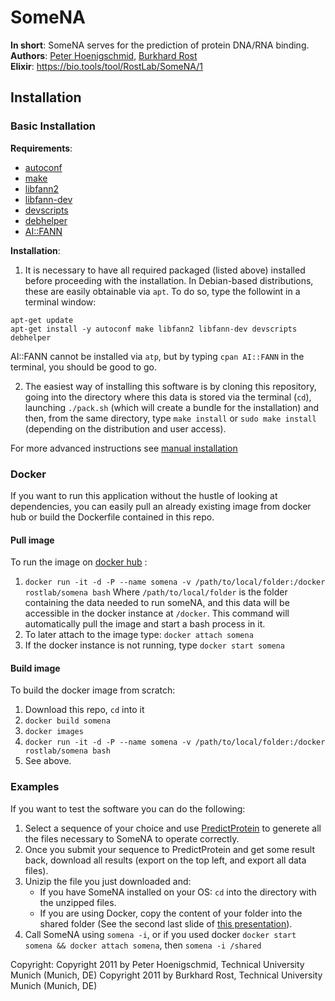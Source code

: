 # SomeNA
**In short**: SomeNA serves for the prediction of protein DNA/RNA binding.    
**Authors**: [Peter Hoenigschmid](mailto:hoenigschmid@rostlab.org), [Burkhard Rost](rostlab.org)     
**Elixir**: https://bio.tools/tool/RostLab/SomeNA/1    

## Installation

### Basic Installation

**Requirements**:       

  - [autoconf](http://www.gnu.org/software/autoconf/autoconf.html)
  - [make](https://www.gnu.org/software/make/)
  - [libfann2](https://launchpad.net/ubuntu/trusty/+package/libfann2)
  - [libfann-dev](https://packages.debian.org/wheezy/libfann-dev)
  - [devscripts](https://packages.debian.org/unstable/devscripts)
  - [debhelper](https://packages.debian.org/sid/debhelper)
  - [AI::FANN](http://search.cpan.org/~salva/AI-FANN/lib/AI/FANN.pm)

**Installation**:     

  1. It is necessary to have all required packaged (listed above) installed before proceeding with the installation.
  In Debian-based distributions, these are easily obtainable via `apt`. To do so, type the followint in a terminal window:

  ```
  apt-get update
  apt-get install -y autoconf make libfann2 libfann-dev devscripts debhelper
  ```

  AI::FANN cannot be installed via `atp`, but by typing `cpan AI::FANN` in the terminal, you should be good to go.     


  2. The easiest way of installing this software is by cloning this repository, going into the directory where this data is stored via the terminal (`cd`), launching `./pack.sh` (which will create a bundle for the installation) and then, from the same directory, type `make install` or `sudo make install` (depending on the distribution and user access).   

For more advanced instructions see [manual installation](https://github.com/Rostlab/someNA/wiki/Manual-Installation)

### Docker

If you want to run this application without the hustle of looking at dependencies, you can easily
pull an already existing image from docker hub or build the Dockerfile contained in this repo.

#### Pull image
To run the image on [docker hub](https://hub.docker.com/r/rostlab/somena) :
  1. `docker run -it -d -P --name somena -v /path/to/local/folder:/docker rostlab/somena bash`
      Where `/path/to/local/folder` is the folder containing the data needed to run someNA, and this
      data will be accessible in the docker instance at `/docker`.
      This command will automatically pull the image and start a bash process in it.
  2.  To later attach to the image type: `docker attach somena`
  3.  If the docker instance is not running, type `docker start somena`

#### Build image
To build the docker image from scratch:
  1.  Download this repo, `cd` into it
  2.  `docker build somena`
  3.  `docker images`
  4.  `docker run -it -d -P --name somena -v /path/to/local/folder:/docker rostlab/somena bash`
  5.  See above.
  

### Examples

If you want to test the software you can do the following:
  1. Select a sequence of your choice and use [PredictProtein](http://ppopen.informatik.tu-muenchen.de/) to generete all the files necessary to SomeNA to operate correctly.
  2. Once you submit your sequence to PredictProtein and get some result back, download all results (export on the top left, and export all data files).
  3. Unizip the file you just downloaded and:     
        -   If you have SomeNA installed on your OS: `cd` into the directory with the unzipped files.     
        -   If you are using Docker, copy the content of your folder into the shared folder (See the second last slide of [this presentation](https://github.com/Rostlab/someNA/blob/develop/documentation/Sprint_1.pdf)).
  4. Call SomeNA using `somena -i`, or if you used docker `docker start somena && docker attach somena`, then `somena -i /shared`

Copyright:
Copyright 2011 by Peter Hoenigschmid, Technical University Munich (Munich, DE)
Copyright 2011 by Burkhard Rost, Technical University Munich (Munich, DE)
